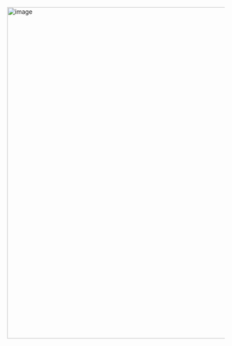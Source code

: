 <img width="1366" height="768" alt="image" src="https://github.com/user-attachments/assets/2cd5956c-3179-472a-aa4f-629d9225a7a1" />
